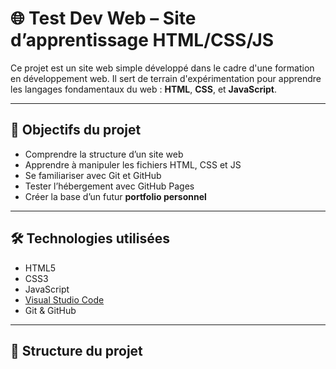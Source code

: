 # 🌐 Test Dev Web – Site d’apprentissage HTML/CSS/JS

Ce projet est un site web simple développé dans le cadre d'une formation en développement web. Il sert de terrain d'expérimentation pour apprendre les langages fondamentaux du web : **HTML**, **CSS**, et **JavaScript**.

---

## 🚀 Objectifs du projet

- Comprendre la structure d’un site web
- Apprendre à manipuler les fichiers HTML, CSS et JS
- Se familiariser avec Git et GitHub
- Tester l’hébergement avec GitHub Pages
- Créer la base d’un futur **portfolio personnel**

---

## 🛠️ Technologies utilisées

- HTML5
- CSS3
- JavaScript
- [Visual Studio Code](https://code.visualstudio.com/)
- Git & GitHub

---

## 📁 Structure du projet
